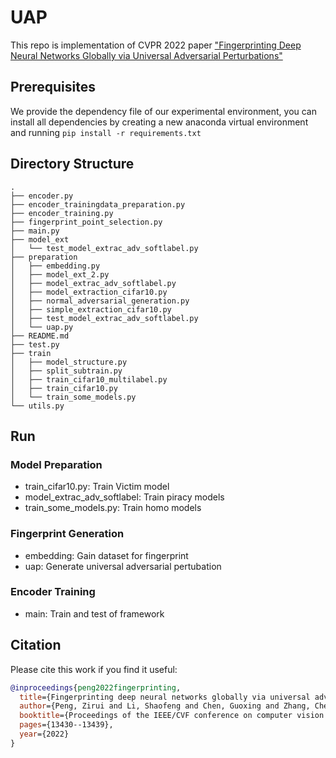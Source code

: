 # UAP

This repo is implementation of CVPR 2022 paper ["Fingerprinting Deep Neural Networks Globally via Universal Adversarial Perturbations"](https://ieeexplore.ieee.org/document/9879052)

## Prerequisites

We provide the dependency file of our experimental environment, you can install all dependencies by creating a new anaconda virtual environment and running `pip install -r requirements.txt`

## Directory Structure
```
.
├── encoder.py
├── encoder_trainingdata_preparation.py
├── encoder_training.py
├── fingerprint_point_selection.py
├── main.py
├── model_ext
│   └── test_model_extrac_adv_softlabel.py
├── preparation
│   ├── embedding.py
│   ├── model_ext_2.py
│   ├── model_extrac_adv_softlabel.py
│   ├── model_extraction_cifar10.py
│   ├── normal_adversarial_generation.py
│   ├── simple_extraction_cifar10.py
│   ├── test_model_extrac_adv_softlabel.py
│   └── uap.py
├── README.md
├── test.py
├── train
│   ├── model_structure.py
│   ├── split_subtrain.py
│   ├── train_cifar10_multilabel.py
│   ├── train_cifar10.py
│   └── train_some_models.py
└── utils.py
```

## Run
### Model Preparation
* train_cifar10.py: Train Victim model
* model_extrac_adv_softlabel: Train piracy models
* train_some_models.py: Train homo models

### Fingerprint Generation
* embedding: Gain dataset for fingerprint
* uap: Generate universal adversarial pertubation

### Encoder Training
* main: Train and test of framework


## Citation
Please cite this work if you find it useful:
```bibtex
@inproceedings{peng2022fingerprinting,
  title={Fingerprinting deep neural networks globally via universal adversarial perturbations},
  author={Peng, Zirui and Li, Shaofeng and Chen, Guoxing and Zhang, Cheng and Zhu, Haojin and Xue, Minhui},
  booktitle={Proceedings of the IEEE/CVF conference on computer vision and pattern recognition},
  pages={13430--13439},
  year={2022}
}
```